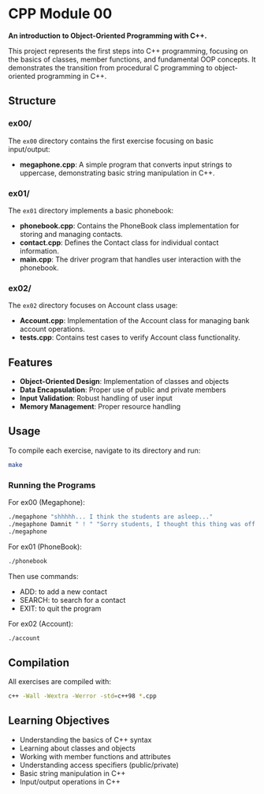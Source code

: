 # CPP Module 00

**An introduction to Object-Oriented Programming with C++.**

This project represents the first steps into C++ programming, focusing on the basics of classes, member functions, and fundamental OOP concepts. It demonstrates the transition from procedural C programming to object-oriented programming in C++.

## Structure

### ex00/
The `ex00` directory contains the first exercise focusing on basic input/output:
- **megaphone.cpp**: A simple program that converts input strings to uppercase, demonstrating basic string manipulation in C++.

### ex01/
The `ex01` directory implements a basic phonebook:
- **phonebook.cpp**: Contains the PhoneBook class implementation for storing and managing contacts.
- **contact.cpp**: Defines the Contact class for individual contact information.
- **main.cpp**: The driver program that handles user interaction with the phonebook.

### ex02/
The `ex02` directory focuses on Account class usage:
- **Account.cpp**: Implementation of the Account class for managing bank account operations.
- **tests.cpp**: Contains test cases to verify Account class functionality.

## Features

- **Object-Oriented Design**: Implementation of classes and objects
- **Data Encapsulation**: Proper use of public and private members
- **Input Validation**: Robust handling of user input
- **Memory Management**: Proper resource handling

## Usage

To compile each exercise, navigate to its directory and run:
```bash
make
```

### Running the Programs

For ex00 (Megaphone):
```bash
./megaphone "shhhhh... I think the students are asleep..."
./megaphone Damnit " ! " "Sorry students, I thought this thing was off."
./megaphone
```

For ex01 (PhoneBook):
```bash
./phonebook
```
Then use commands:
- ADD: to add a new contact
- SEARCH: to search for a contact
- EXIT: to quit the program

For ex02 (Account):
```bash
./account
```

## Compilation

All exercises are compiled with:
```bash
c++ -Wall -Wextra -Werror -std=c++98 *.cpp
```

## Learning Objectives

- Understanding the basics of C++ syntax
- Learning about classes and objects
- Working with member functions and attributes
- Understanding access specifiers (public/private)
- Basic string manipulation in C++
- Input/output operations in C++
